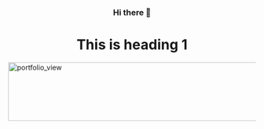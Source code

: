 ### <center>Hi there 👋 </center>
<h1 style="text-align:center">This is heading 1</h1>
<!--
[![Header](https://media.giphy.com/media/gFhZjOtzoutSvckWPM/giphy.gif = 250x250)](https://www.adamalston.com/) -->
<img width="850" height="120" alt="portfolio_view" src="https://media.giphy.com/media/gFhZjOtzoutSvckWPM/giphy.gif">
<!--
**DanBN95/DanBN95** is a ✨ _special_ ✨ repository because its `README.md` (this file) appears on your GitHub profile.

![GitHub Logo](/images/logo.png)
Format: ![Alt Text](file:///C:/Users/User/Desktop/Dan/avatr.html.jpeg)

Here are some ideas to get you started:

- 🔭 I’m currently working on ...
- 🌱 I’m currently learning ...
- 👯 I’m looking to collaborate on ...
- 🤔 I’m looking for help with ...
- 💬 Ask me about ...
- 📫 How to reach me: ...
- 😄 Pronouns: ...
- ⚡ Fun fact: ...
-->
